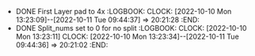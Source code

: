 - DONE First Layer pad to 4x
  :LOGBOOK:
  CLOCK: [2022-10-10 Mon 13:23:09]--[2022-10-11 Tue 09:44:37] =>  20:21:28
  :END:
- DONE Split_nums set to 0 for no split
  :LOGBOOK:
  CLOCK: [2022-10-10 Mon 13:23:11]
  CLOCK: [2022-10-10 Mon 13:23:34]--[2022-10-11 Tue 09:44:36] =>  20:21:02
  :END:
